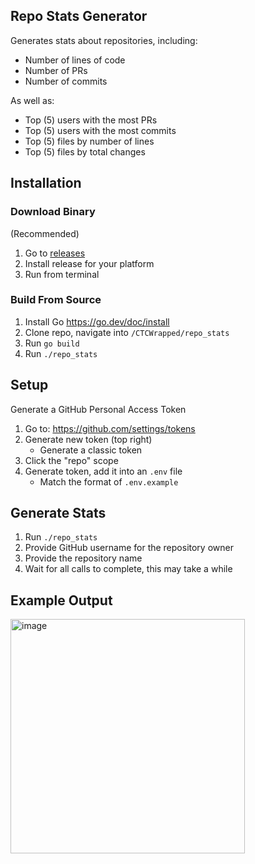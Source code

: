 ## Repo Stats Generator
Generates stats about repositories, including:
- Number of lines of code
- Number of PRs
- Number of commits

As well as:
- Top (5) users with the most PRs
- Top (5) users with the most commits
- Top (5) files by number of lines
- Top (5) files by total changes

## Installation
### Download Binary 
(Recommended)
1. Go to [releases](https://github.com/theNatePi/CTCWrapped/releases/)
2. Install release for your platform
3. Run from terminal

### Build From Source
1. Install Go https://go.dev/doc/install
2. Clone repo, navigate into `/CTCWrapped/repo_stats`
3. Run `go build`
4. Run `./repo_stats`

## Setup
Generate a GitHub Personal Access Token
1. Go to: https://github.com/settings/tokens
2. Generate new token (top right)
    - Generate a classic token
3. Click the "repo" scope
4. Generate token, add it into an `.env` file
    - Match the format of `.env.example`

## Generate Stats
1. Run `./repo_stats`
2. Provide GitHub username for the repository owner
3. Provide the repository name
4. Wait for all calls to complete, this may take a while

## Example Output
<img width="375" alt="image" src="https://github.com/user-attachments/assets/c811b50d-7e49-41ed-a7c4-92ecdd26f75d" />
